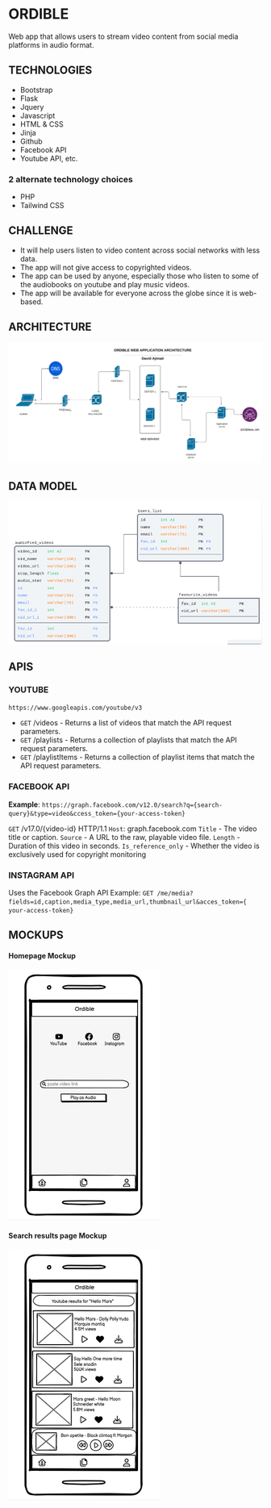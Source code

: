 # ORDIBLE
Web app that allows users to stream video content from social media platforms in audio format.


## TECHNOLOGIES
- Bootstrap
- Flask
- Jquery
- Javascript
- HTML & CSS
- Jinja
- Github
- Facebook API
- Youtube API, etc.

### 2 alternate technology choices
- PHP
- Tailwind CSS

## CHALLENGE

- It will help users listen to video content across social networks with less data.
- The app will not give access to copyrighted videos.
- The app can be used by anyone, especially those who listen to some of the audiobooks on youtube and play music videos.
- The app will be available for everyone across the globe since it is web-based.

## ARCHITECTURE
![Web Architecture Diagram](web-architecture/web-architecture.png)

## DATA MODEL
![Data Model Diagram](<web-architecture/data model.png>)

## APIS
### YOUTUBE
`https://www.googleapis.com/youtube/v3`
 - `GET` /videos - Returns a list of videos that match the API request parameters.
 - `GET` /playlists	 - Returns a collection of playlists that match the API request parameters.
 - `GET` /playlistItems	- Returns a collection of playlist items that match the API request parameters.

### FACEBOOK API
**Example**: `https://graph.facebook.com/v12.0/search?q={search-query}&type=video&ccess_token={your-access-token}`

`GET` /v17.0/{video-id} HTTP/1.1
`Host`: graph.facebook.com
`Title` - The video title or caption.
`Source` - A URL to the raw, playable video file.
`Length` - Duration of this video in seconds.
`Is_reference_only` - Whether the video is exclusively used for copyright monitoring

### INSTAGRAM API
Uses the Facebook Graph API
Example:
`GET /me/media?fields=id,caption,media_type,media_url,thumbnail_url&acces_token={ your-access-token}`

## MOCKUPS
#### Homepage Mockup
![Homepage mockup](<basic-mockups/ordibel homepage.png>)
#### Search results page Mockup
![Search results page mockup](<basic-mockups/ordible player interface.png>)
